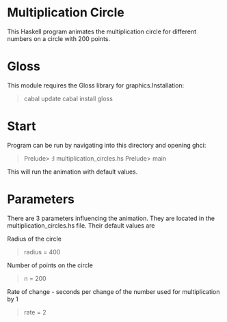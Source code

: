 # Multiplication Circle
This Haskell program animates the multiplication circle for different numbers on a circle with  200 points.

# Gloss
This module requires the Gloss library for graphics.Installation:
>	cabal update
>	cabal install gloss

# Start
Program can be run by navigating into this directory and opening ghci:
>	Prelude> :l multiplication_circles.hs
>	Prelude> main

This will run the animation with default values.

# Parameters
There are 3 parameters influencing the animation. They are located in the multiplication_circles.hs file. Their default values are

Radius of the circle 
> radius = 400

Number of points on the circle
> n = 200

Rate of change - seconds per change of the number used for multiplication by 1
> rate = 2
